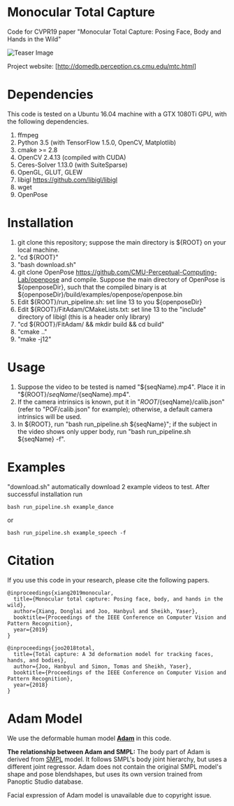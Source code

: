 # Monocular Total Capture
Code for CVPR19 paper "Monocular Total Capture: Posing Face, Body and Hands in the Wild"

![Teaser Image](https://xiangdonglai.github.io/MTC_teaser.jpg)

Project website: [<http://domedb.perception.cs.cmu.edu/mtc.html>]

# Dependencies
This code is tested on a Ubuntu 16.04 machine with a GTX 1080Ti GPU, with the following dependencies.
1. ffmpeg
2. Python 3.5 (with TensorFlow 1.5.0, OpenCV, Matplotlib)
3. cmake >= 2.8
4. OpenCV 2.4.13 (compiled with CUDA)
5. Ceres-Solver 1.13.0 (with SuiteSparse)
6. OpenGL, GLUT, GLEW
7. libigl <https://github.com/libigl/libigl>
8. wget
9. OpenPose

# Installation
1. git clone this repository; suppose the main directory is ${ROOT} on your local machine.
2. "cd ${ROOT}"
3. "bash download.sh"
4. git clone OpenPose <https://github.com/CMU-Perceptual-Computing-Lab/openpose> and compile. Suppose the main directory of OpenPose is ${openposeDir}, such that the compiled binary is at ${openposeDir}/build/examples/openpose/openpose.bin
5. Edit ${ROOT}/run_pipeline.sh: set line 13 to you ${openposeDir}
4. Edit ${ROOT}/FitAdam/CMakeLists.txt: set line 13 to the "include" directory of libigl (this is a header only library)
5. "cd ${ROOT}/FitAdam/ && mkdir build && cd build"
6. "cmake .."
7. "make -j12"

# Usage
1. Suppose the video to be tested is named "${seqName}.mp4". Place it in "${ROOT}/${seqName}/${seqName}.mp4".
2. If the camera intrinsics is known, put it in "${ROOT}/${seqName}/calib.json" (refer to "POF/calib.json" for example); otherwise, a default camera intrinsics will be used.
3. In ${ROOT}, run "bash run_pipeline.sh ${seqName}"; if the subject in the video shows only upper body, run "bash run_pipeline.sh ${seqName} -f".

# Examples
"download.sh" automatically download 2 example videos to test. After successful installation run
```
bash run_pipeline.sh example_dance
```
or
```
bash run_pipeline.sh example_speech -f
```

# Citation
If you use this code in your research, please cite the following papers.
```
@inproceedings{xiang2019monocular,
  title={Monocular total capture: Posing face, body, and hands in the wild},
  author={Xiang, Donglai and Joo, Hanbyul and Sheikh, Yaser},
  booktitle={Proceedings of the IEEE Conference on Computer Vision and Pattern Recognition},
  year={2019}
}

@inproceedings{joo2018total,
  title={Total capture: A 3d deformation model for tracking faces, hands, and bodies},
  author={Joo, Hanbyul and Simon, Tomas and Sheikh, Yaser},
  booktitle={Proceedings of the IEEE Conference on Computer Vision and Pattern Recognition},
  year={2018}
}
```

# Adam Model
We use the deformable human model [**Adam**](http://www.cs.cmu.edu/~hanbyulj/totalcapture/) in this code.

**The relationship between Adam and SMPL:** The body part of Adam is derived from [SMPL](http://smpl.is.tue.mpg.de/license_body) model. It follows SMPL's body joint hierarchy, but uses a different joint regressor. Adam does not contain the original SMPL model's shape and pose blendshapes, but uses its own version trained from Panoptic Studio database.

Facial expression of Adam model is unavailable due to copyright issue.
